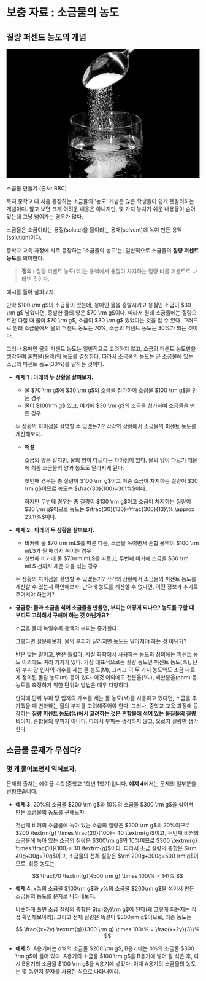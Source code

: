# 보충 자료 : 소금물의 농도

## 질량 퍼센트 농도의 개념

![소금물 만들기 (출처: BBC)](%EB%B3%B4%EC%B6%A9%20%EC%9E%90%EB%A3%8C%20%EC%86%8C%EA%B8%88%EB%AC%BC%EC%9D%98%20%EB%86%8D%EB%8F%84%208afc38377483482faa71a9b1f953c3fb/Untitled.png)

소금물 만들기 (출처: BBC)

특히 중학교 때 처음 등장하는 소금물의 '농도' 개념은 많은 학생들이 쉽게 헷갈려하는 개념이다.
알고 보면 크게 어려운 내용은 아니지만, 몇 가지 놓치기 쉬운 내용들이 숨어 있는데 그냥 넘어가는 경우가 많다.

소금물은 소금이라는 용질(solute)을 물이라는 용매(solvent)에 녹여 만든 용액(solution)이다.

중학교 교육 과정에 자주 등장하는 '소금물의 농도'는, 일반적으로 소금물의 **질량 퍼센트 농도**를 의미한다.

> **정의 :** 질량 퍼센트 농도($\%$)는 용액에서 용질이 차지하는 질량 비를 퍼센트로 나타낸 것이다.
> 

예시를 들어 살펴보자.

만약 $100 \rm g$의 소금물이 있는데,
용매인 물을 증발시키고 용질인 소금이 $30 \rm g$ 남았다면, 증발한 물의 양은 $70 \rm g$이다.
따라서 원래 소금물에는 질량으로만 따질 때 물이 $70 \rm g$, 소금이 $30 \rm g$ 있었다는 것을 알 수 있다.
그러므로 원래 소금물에서 물의 퍼센트 농도는 $70\%$, 소금의 퍼센트 농도는 $30\%$가 되는 것이다.

그러나 용매인 물의 퍼센트 농도는 일반적으로 고려하지 않고,
소금의 퍼센트 농도만을 생각하여 혼합물(용액)의 농도를 결정한다.
따라서 소금물의 농도는 곧 소금물에 있는 소금의 퍼센트 농도($30\%$)를 말하는 것이다.

- **예제 1 : 아래의 두 상황을 살펴보자.**
    - 물 $70 \rm g$에 $30 \rm g$의 소금을 첨가하여 소금물 $100 \rm g$을 만든 경우
    - 물이 $100\rm g$ 있고, 여기에 $30 \rm g$의 소금을 첨가하여 소금물을 만든 경우
    
    두 상황의 차이점을 설명할 수 있겠는가? 각각의 상황에서 소금물의 퍼센트 농도를 계산해보자.
    
    - **해설**
        
        소금의 양은 같지만, 물의 양이 다르다는 차이점이 있다.
        물의 양이 다르기 때문에 최종 소금물의 양과 농도도 달라지게 된다.
        
        첫번째 경우는 총 질량이 $100 \rm g$이고 이중 소금이 차지하는 질량이 $30 \rm g$이므로
        농도는 $\frac{30}{100}=30\%$이다.
        
        하지만 두번째 경우는 총 질량이 $130 \rm g$이고 소금이 차지하는 질량이 $30 \rm g$이므로
        농도는 $\frac{30}{130}=\frac{300}{13}\% \approx 23.1\%$이다.
        
- **예제 2 : 아래의 두 상황을 살펴보자.**
    - 비커에 물 $70 \rm mL$를 따른 다음, 소금을 녹이면서 혼합 용액이 $100 \rm mL$가 될 때까지 녹이는 경우
    - 첫번째 비커에 물 $70\rm mL$를 따르고, 두번째 비커에 소금을 $30 \rm mL$ 선까지 채운 다음 섞는 경우
    
    두 상황의 차이점을 설명할 수 있겠는가? 각각의 상황에서 소금물의 퍼센트 농도를 계산할 수 있는지 확인해보자.
    만약에 농도를 계산할 수 없다면, 어떤 정보가 추가로 주어져야 하는가?
    
- **궁금증: 물과 소금을 섞어 소금물을 만들면, 부피는 어떻게 되나요?
농도를 구할 때 부피도 고려해서 구해야 하는 것 아닌가요?**
    
    소금을 물에 녹일수록 용액의 부피는 증가한다.
    
    그렇다면 질문해보자. 물의 부피가 달라지면 농도도 달라져야 하는 것 아닌가?
    
    반은 맞는 말이고, 반은 틀렸다. 사실 화학에서 사용하는 농도의 정의에는 퍼센트 농도 이외에도 여러 가지가 있다. 가장 대표적으로는 질량 농도인 퍼센트 농도($\%$), 단위 부피 당 입자의 개수를 세는 몰 농도($\textrm{M}$), 그리고 이 두 가지 농도와도 조금 다르게 정의된 몰랄 농도($\textrm{m}$) 등이 있다. 이것 이외에도 천분율($‰$), 백만분율($\textrm{ppm}$) 등 농도를 측정하기 위한 단위와 방법은 매우 다양하다.
    
    만약에 단위 부피 당 입자의 개수를 세는 몰 농도($\textrm{M}$)를 사용하고 있다면, 소금을 추가했을 때 변화하는 물의 부피를 고려해주어야 한다. 그러나, 중학교 교육 과정에 등장하는 **질량 퍼센트 농도($\%$)에서 고려하는 것은 혼합물에 섞여 있는 물질들의 질량 비**이지, 혼합물의 부피가 아니다. 따라서 부피는 생각하지 않고, 오로지 질량만 생각한다.
    

## 소금물 문제가 무섭다?

### 몇 개 풀어보면서 익혀보자.

문제의 출처는 에이급 수학(중학교 1학년 1학기)입니다. **예제 4**에서는 문제의 일부분을 변형했습니다.

- **예제 3.** $20\%$의 소금물 $200 \rm g$과 $10\%$의 소금물 $300 \rm g$을 섞어서 만든 소금물의 농도를 구해보자.
    
    첫번째 비커의 소금물에 녹아 있는 소금의 질량은 $200 \rm g$의 $20\%$이므로 $200 \textrm{g} \times \frac{20}{100}= 40 \textrm{g}$이고, 
    두번째 비커의 소금물에 녹아 있는 소금의 질량은 $300\rm g$의 $10\%$이므로 $300 \textrm{g} \times \frac{10}{100}= 30 \textrm{g}$이다. 
    따라서 소금 질량의 총합은 $\rm 40g+30g=70g$이고, 소금물의 전체 질량은 $\rm 200g+300g=500 \rm g$이므로, 최종 농도는
    
    $$
    \frac{70 \textrm{g}}{500 \rm g} \times 100\% = 14\%
    $$
    
- **예제 4.** $x\%$의 소금물 $100\rm g$과 $y\%$의 소금물 $200\rm g$을 섞어서 만든 소금물의 농도를 문자로 나타내보자.
    
    비슷하게 풀면 소금 질량의 총합은 $(x+2y)\rm g$이 된다(왜 그렇게 되는지는 직접 확인해보아라).
    그리고 전체 질량은 똑같이 $300\rm g$이므로, 최종 농도는
    
    $$
    \frac{(x+2y) \textrm{g}}{300 \rm g} \times 100\% = \frac{x+2y}{3}\%
    $$
    
- **예제 5.** A용기에는 $a\%$의 소금물 $200 \rm g$, B용기에는 $b \%$의 소금물 $300 \rm g$이 들어 있다. A용기의 소금물 $100 \rm g$을 B용기에 넣어 잘 섞은 후, 다시 B용기의 소금물 $100 \rm g$을 A용기에 넣었다. 이때 A용기의 소금물의 농도는 몇 $\%$인지 문자를 사용한 식으로 나타내어라.